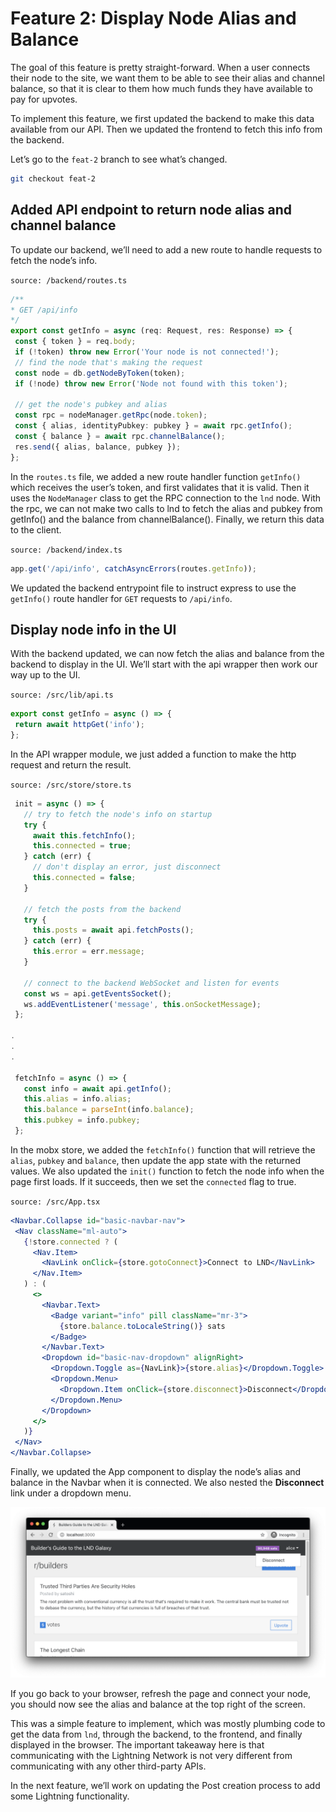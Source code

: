 # Feature 2: Display Node Alias and Balance

The goal of this feature is pretty straight-forward. When a user connects their node to the site, we want them to be able to see their alias and channel balance, so that it is clear to them how much funds they have available to pay for upvotes.

To implement this feature, we first updated the backend to make this data available from our API. Then we updated the frontend to fetch this info from the backend.

Let’s go to the `feat-2` branch to see what’s changed.

```bash
git checkout feat-2
```

## Added API endpoint to return node alias and channel balance

To update our backend, we’ll need to add a new route to handle requests to fetch the node’s info.

`source: /backend/routes.ts`

```typescript
/**
* GET /api/info
*/
export const getInfo = async (req: Request, res: Response) => {
 const { token } = req.body;
 if (!token) throw new Error('Your node is not connected!');
 // find the node that's making the request
 const node = db.getNodeByToken(token);
 if (!node) throw new Error('Node not found with this token');

 // get the node's pubkey and alias
 const rpc = nodeManager.getRpc(node.token);
 const { alias, identityPubkey: pubkey } = await rpc.getInfo();
 const { balance } = await rpc.channelBalance();
 res.send({ alias, balance, pubkey });
};
```

In the `routes.ts` file, we added a new route handler function `getInfo()` which receives the user’s token, and first validates that it is valid. Then it uses the `NodeManager` class to get the RPC connection to the `lnd` node. With the rpc, we can not make two calls to lnd to fetch the alias and pubkey from getInfo\(\) and the balance from channelBalance\(\). Finally, we return this data to the client.

`source: /backend/index.ts`

```typescript
app.get('/api/info', catchAsyncErrors(routes.getInfo));
```

We updated the backend entrypoint file to instruct express to use the `getInfo()` route handler for `GET` requests to `/api/info`.

## Display node info in the UI

With the backend updated, we can now fetch the alias and balance from the backend to display in the UI. We’ll start with the api wrapper then work our way up to the UI.

`source: /src/lib/api.ts`

```typescript
export const getInfo = async () => {
 return await httpGet('info');
};
```

In the API wrapper module, we just added a function to make the http request and return the result.

`source: /src/store/store.ts`

```typescript
 init = async () => {
   // try to fetch the node's info on startup
   try {
     await this.fetchInfo();
     this.connected = true;
   } catch (err) {
     // don't display an error, just disconnect
     this.connected = false;
   }

   // fetch the posts from the backend
   try {
     this.posts = await api.fetchPosts();
   } catch (err) {
     this.error = err.message;
   }

   // connect to the backend WebSocket and listen for events
   const ws = api.getEventsSocket();
   ws.addEventListener('message', this.onSocketMessage);
 };

.
.
.

 fetchInfo = async () => {
   const info = await api.getInfo();
   this.alias = info.alias;
   this.balance = parseInt(info.balance);
   this.pubkey = info.pubkey;
 };
```

In the mobx store, we added the `fetchInfo()` function that will retrieve the `alias`, `pubkey` and `balance`, then update the app state with the returned values. We also updated the `init()` function to fetch the node info when the page first loads. If it succeeds, then we set the `connected` flag to true.

`source: /src/App.tsx`

```jsx
<Navbar.Collapse id="basic-navbar-nav">
 <Nav className="ml-auto">
   {!store.connected ? (
     <Nav.Item>
       <NavLink onClick={store.gotoConnect}>Connect to LND</NavLink>
     </Nav.Item>
   ) : (
     <>
       <Navbar.Text>
         <Badge variant="info" pill className="mr-3">
           {store.balance.toLocaleString()} sats
         </Badge>
       </Navbar.Text>
       <Dropdown id="basic-nav-dropdown" alignRight>
         <Dropdown.Toggle as={NavLink}>{store.alias}</Dropdown.Toggle>
         <Dropdown.Menu>
           <Dropdown.Item onClick={store.disconnect}>Disconnect</Dropdown.Item>
         </Dropdown.Menu>
       </Dropdown>
     </>
   )}
 </Nav>
</Navbar.Collapse>
```

Finally, we updated the App component to display the node’s alias and balance in the Navbar when it is connected. We also nested the **Disconnect** link under a dropdown menu.

![Polar welcome screen](../../.gitbook/assets/display01.png)

If you go back to your browser, refresh the page and connect your node, you should now see the alias and balance at the top right of the screen.

This was a simple feature to implement, which was mostly plumbing code to get the data from `lnd`, through the backend, to the frontend, and finally displayed in the browser. The important takeaway here is that communicating with the Lightning Network is not very different from communicating with any other third-party APIs.

In the next feature, we’ll work on updating the Post creation process to add some Lightning functionality.

